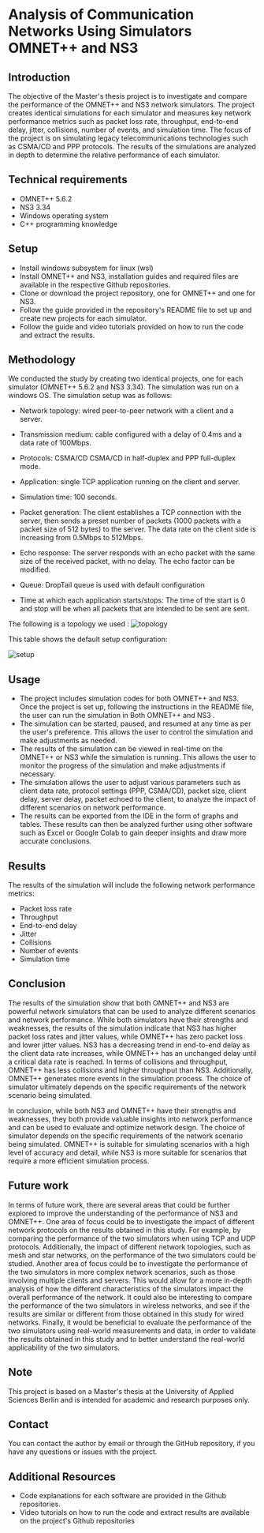 
Analysis of Communication Networks Using Simulators OMNET++ and NS3
======================

Introduction
---------------------
The objective of the Master's thesis project is to investigate and compare the performance of the OMNET++ and NS3 network simulators.
The project creates identical simulations for each simulator and measures key network performance metrics such as packet loss rate, throughput, end-to-end delay, jitter, collisions, number of events, and simulation time.  The focus of the project is on simulating legacy telecommunications technologies such as CSMA/CD and PPP protocols. The results of the simulations are analyzed in depth to determine the relative performance of each simulator.

Technical requirements
---------------------
* OMNET++ 5.6.2 
* NS3 3.34
* Windows operating system
* C++ programming knowledge

Setup
---------------------
* Install windows subsystem for linux (wsl)
* Install OMNET++ and NS3, installation guides and required files are available in the respective Github repositories.
* Clone or download the project repository, one for OMNET++ and one for NS3.
* Follow the guide provided in the repository's README file to set up and create new projects for each simulator.
* Follow the guide and video tutorials provided on how to run the code and extract the results.

Methodology
--------------------- 
We conducted the study by creating two identical projects, one for each simulator (OMNET++ 5.6.2 and NS3 3.34). The simulation was run on a windows OS. The simulation setup was as follows:
* Network topology: wired peer-to-peer network with a client and a server.

* Transmission medium: cable configured with a delay of 0.4ms and a data rate of 100Mbps.

* Protocols: CSMA/CD CSMA/CD in half-duplex  and PPP full-duplex mode.


* Application: single TCP application running on the client and server.

* Simulation time: 100 seconds.

* Packet generation: The client establishes a TCP connection with the server, then sends a preset number of packets (1000 packets with a packet size of 512 bytes) to the server. The data rate on the client side is increasing from 0.5Mbps to 512Mbps.

* Echo response: The server responds with an echo packet with the same size of the received packet, with no delay. The echo factor can be modified.

* Queue: DropTail queue is used with default configuration

* Time at which each application starts/stops: The time of the start is 0 and stop will be when all packets that are intended to be sent are sent.

The following is a topology we used : 
![topology](topology.jpeg?raw=true "Title")


This table shows the default setup configuration:

![setup](setup.png?raw=true "Title")

Usage
---------------------
* The project includes simulation codes for both OMNET++ and NS3. Once the project is set up, following the instructions in the README file, the user can run the simulation in Both OMNET++ and  NS3 .
* The simulation can be started, paused, and resumed at any time as per the user's preference. This allows the user to control the simulation and make adjustments as needed.
* The results of the simulation can be viewed in real-time on the OMNET++ or NS3  while the simulation is running. This allows the user to monitor the progress of the simulation and make adjustments if necessary.
* The simulation allows the user to adjust various parameters such as client data rate, protocol settings (PPP, CSMA/CD), packet size, client delay, server delay, packet echoed to the client, to analyze the impact of different scenarios on network performance.
* The results can be exported from the IDE in the form of graphs and tables. These results can then be analyzed further using other software such as Excel or Google Colab to gain deeper insights and draw more accurate conclusions.

Results
---------------------
The results of the simulation will  include the following network performance metrics:

* Packet loss rate
* Throughput
* End-to-end delay
* Jitter
* Collisions
* Number of events
* Simulation time

Conclusion
---------------------
The results of the simulation show that both OMNET++ and NS3 are powerful network simulators that can be used to analyze different scenarios and network performance. 
While both simulators have their strengths and weaknesses, the results of the simulation indicate that NS3 has higher packet loss rates and jitter values, while OMNET++ has zero packet loss and lower jitter values. NS3 has a decreasing trend in end-to-end delay as the client data rate increases, while OMNET++ has an unchanged delay until a critical data rate is reached. In terms of collisions and throughput, OMNET++ has less collisions and higher throughput than NS3. Additionally, OMNET++ generates more events in the simulation process. The choice of simulator ultimately depends on the specific requirements of the network scenario being simulated.

In conclusion, while both NS3 and OMNET++ have their strengths and weaknesses, they both provide valuable insights into network performance and can be used to evaluate and optimize network design. The choice of simulator depends on the specific requirements of the network scenario being simulated. OMNET++ is suitable for simulating scenarios with a high level of accuracy and detail, while NS3 is more suitable for scenarios that require a more efficient simulation process.


Future work 
---------------------
In terms of future work, there are several areas that could be further explored to improve the understanding of the performance of NS3 and OMNET++. One area of focus could be to investigate the impact of different network protocols on the results obtained in this study. For example, by comparing the performance of the two simulators when using TCP and UDP protocols. Additionally, the impact of different network topologies, such as mesh and star networks, on the performance of the two simulators could be studied.
Another area of focus could be to investigate the performance of the two simulators in more complex network scenarios, such as those involving multiple clients and servers. This would allow for a more in-depth analysis of how the different characteristics of the simulators impact the overall performance of the network.
It could also be interesting to compare the performance of the two simulators in wireless networks, and see if the results are similar or different from those obtained in this study for wired networks.
Finally, it would be beneficial to evaluate the performance of the two simulators using real-world measurements and data, in order to validate the results obtained in this study and to better understand the real-world applicability of the two simulators.

Note
---------------------
This project is based on a Master's thesis at the University of Applied Sciences Berlin and is intended for academic and research purposes only.

Contact 
---------------------
You can contact the author by email or through the GitHub repository, if you have any questions or issues with the project.

Additional Resources 
---------------------
* Code explanations for each software are provided in the Github repositories.
* Video tutorials on how to run the code and extract results are available on the project's Github repositories

